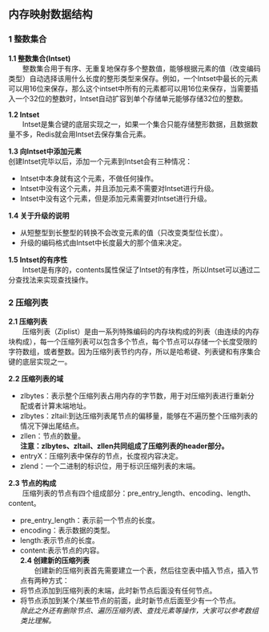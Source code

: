 ## 内存映射数据结构<br>
### 1 整数集合<br>
**1.1 整数集合(Intset)** <br>
&emsp;&emsp;整数集合用于有序、无重复地保存多个整数值，能够根据元素的值（改变编码类型）自动选择该用什么长度的整形类型来保存。例如，一个Intset中最长的元素可以用16位来保存，那么这个intset中所有的元素都可以用16位来保存，当需要插入一个32位的整数时，Intset自动扩容到单个存储单元能够存储32位的整数。  

**1.2 Intset**<br>
&emsp;&emsp;Intset是集合键的底层实现之一，如果一个集合只能存储整形数据，且数据数量不多，Redis就会用Intset去保存集合元素。  

**1.3 向Intset中添加元素**<br>
创建Intset完毕以后，添加一个元素到Intset会有三种情况：<br>
*  Intset中本身就有这个元素，不做任何操作。<br>
*  Intset中没有这个元素，并且添加元素不需要对Intset进行升级。  <br>
*  Intset中没有这个元素，但是添加元素需要对Intset进行升级。  

**1.4 关于升级的说明**<br>
*  从短整型到长整型的转换不会改变元素的值（只改变类型位长度）。<br>
*  升级的编码格式由Intset中长度最大的那个值来决定。  

**1.5 Intset的有序性**<br>
&emsp;&emsp;Intset是有序的，contents属性保证了Intset的有序性，所以Intset可以通过二分查找法来实现查找操作。<br>
###   2 压缩列表  
**2.1 压缩列表**  
&emsp;&emsp;压缩列表（Ziplist）是由一系列特殊编码的内存块构成的列表（由连续的内存块构成），每一个压缩列表可以包含多个节点，每个节点可以存储一个长度受限的字符数组，或者整数。因为压缩列表节约内存，所以是哈希键、列表键和有序集合键的底层实现之一。  

**2.2 压缩列表的域**<br>
* zlbytes：表示整个压缩列表占用内存的字节数，用于对压缩列表进行重新分配或者计算末端地址。<br>
* zlbytes：zltail:到达压缩列表尾节点的偏移量，能够在不遍历整个压缩列表的情况下弹出尾结点。<br>
* zllen：节点的数量。<br>
**注意：zlbytes、zltail、zllen共同组成了压缩列表的header部分。**<br>
* entryX：压缩列表中保存的节点，长度视内容决定。<br>
* zlend：一个二进制的标识位，用于标识压缩列表的末端。  

**2.3 节点的构成**<br>
&emsp;&emsp;压缩列表的节点有四个组成部分：pre_entry_length、encoding、length、content。<br>
* pre_entry_length：表示前一个节点的长度。<br>
* encoding：表示数据的类型。<br>
* length:表示节点的长度。<br>
* content:表示节点的内容。<br>
**2.4 创建新的压缩列表**<br>
&emsp;&emsp;创建新的压缩列表首先需要建立一个表，然后往空表中插入节点，插入节点有两种方式：<br>
* 将节点添加到压缩列表的末端，此时新节点后面没有任何节点。<br>
* 将节点添加到某个/某些节点的前面，此时新节点后面至少有一个节点。<br>
*除此之外还有删除节点、遍历压缩列表、查找元素等操作，大家可以参考数组类比理解。*
